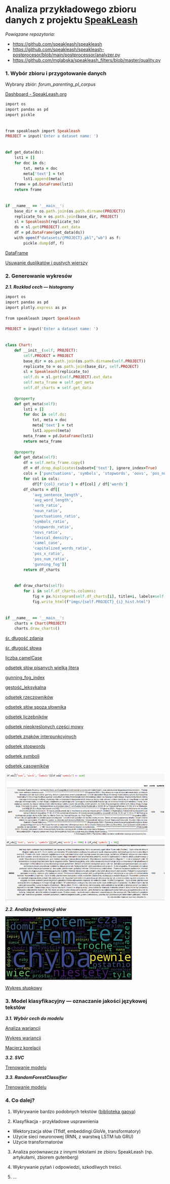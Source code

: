 # Analiza przykładowego zbioru danych z projektu [SpeakLeash](https://speakleash.org/)

*Powiązane repozytoria:*
- https://github.com/speakleash/speakleash
- https://github.com/speakleash/speakleash-postprocesor/blob/main/postprocessor/analyzer.py
- https://github.com/mglabska/speakleash_filters/blob/master/quality.py

### 1. Wybór zbioru i przygotowanie danych

Wybrany zbiór: *forum_parenting_pl_corpus*

[Dashboard - SpeakLeash.org](http://speakleash.org/en/dashboard-en/)

```ruby
import os
import pandas as pd
import pickle


from speakleash import Speakleash
PROJECT = input('Enter a dataset name: ')


def get_data(ds):
    lst1 = []
    for doc in ds:
        txt, meta = doc
        meta['text'] = txt
        lst1.append(meta)
    frame = pd.DataFrame(lst1)
    return frame


if __name__ == '__main__':
    base_dir = os.path.join(os.path.dirname(PROJECT))
    replicate_to = os.path.join(base_dir, PROJECT)
    sl = Speakleash(replicate_to)
    ds = sl.get(PROJECT).ext_data
    df = pd.DataFrame(get_data(ds))
    with open(f"datasets/{PROJECT}.pkl","wb") as f:
        pickle.dump(df, f)
```

[DataFrame](text_analysis.ipynb#-DataFrame)

[Usuwanie duplikatów i pustych wierszy](text_analysis.ipynb#-Duplikaty)

### 2. Generowanie wykresów

*******2.1. Rozkład cech — histogramy*******

```ruby
import os
import pandas as pd
import plotly.express as px

from speakleash import Speakleash

PROJECT = input('Enter a dataset name: ')


class Chart:
    def __init__(self, PROJECT):
        self.PROJECT = PROJECT
        base_dir = os.path.join(os.path.dirname(self.PROJECT))
        replicate_to = os.path.join(base_dir, self.PROJECT)
        sl = Speakleash(replicate_to)
        self.ds = sl.get(self.PROJECT).ext_data
        self.meta_frame = self.get_meta
        self.df_charts = self.get_data

    @property
    def get_meta(self):
        lst1 = []
        for doc in self.ds:
            txt, meta = doc
            meta['text'] = txt
            lst1.append(meta)
        meta_frame = pd.DataFrame(lst1)
        return meta_frame

    @property
    def get_data(self):
        df = self.meta_frame.copy()
        df = df.drop_duplicates(subset=['text'], ignore_index=True)
        cols = ['punctuations', 'symbols', 'stopwords', 'oovs', 'pos_num', 'pos_x', 'capitalized_words']
        for col in cols:
            df[f'{col}_ratio'] = df[col] / df['words']
        df_charts = df[[
            'avg_sentence_length',
            'avg_word_length',
            'verb_ratio',
            'noun_ratio',
            'punctuations_ratio',
            'symbols_ratio',
            'stopwords_ratio',
            'oovs_ratio',
            'lexical_density',
            'camel_case',
            'capitalized_words_ratio',
            'pos_x_ratio',
            'pos_num_ratio',
            'gunning_fog']]
        return df_charts


    def draw_charts(self):
        for i in self.df_charts.columns:
            fig = px.histogram(self.df_charts[i], title=i, labels=self.df_charts[i].values)
            fig.write_html(f"imgs/{self.PROJECT}_{i}_hist.html")


if __name__ == '__main__':
    charts = Chart(PROJECT)
    charts.draw_charts()
```


[śr. długość zdania](https://htmlpreview.github.io/?https://github.com/mglabska/speakleash_pckg/master/imgs/forum_parenting_pl_corpus_avg_sentence_length_hist.html)

[śr. długość słowa](https://htmlpreview.github.io/?https://github.com/mglabska/speakleash_pckg/master/imgs/forum_parenting_pl_corpus_avg_word_length_hist.html)

[liczba camelCase](https://htmlpreview.github.io/?https://github.com/mglabska/speakleash_pckg/master/imgs/forum_parenting_pl_corpus_camel_case_hist.html)

[odsetek słów pisanych wielką literą](https://htmlpreview.github.io/?https://github.com/mglabska/speakleash_pckg/master/imgs/forum_parenting_pl_corpus_capitalized_words_ratio_hist.html)

[gunning_fog_index](https://htmlpreview.github.io/?https://github.com/mglabska/speakleash_pckg/master/imgs/forum_parenting_pl_corpus_gunning_fog_hist.html)

[gęstość_leksykalna](https://htmlpreview.github.io/?https://github.com/mglabska/speakleash_pckg/master/imgs/forum_parenting_pl_corpus_lexical_density_hist.html)

[odsetek rzeczowników](https://htmlpreview.github.io/?https://github.com/mglabska/speakleash_pckg/master/imgs/forum_parenting_pl_corpus_noun_ratio_hist.html)

[odsetek słów spoza słownika](https://htmlpreview.github.io/?https://github.com/mglabska/speakleash_pckg/master/imgs/forum_parenting_pl_corpus_oovs_ratio_hist.html)

[odsetek liczebników](https://htmlpreview.github.io/?https://github.com/mglabska/speakleash_pckg/master/imgs/forum_parenting_pl_corpus_pos_num_ratio_hist.html)

[odsetek nieokreślonych części mowy](https://htmlpreview.github.io/?https://github.com/mglabska/speakleash_pckg/master/imgs/forum_parenting_pl_corpus_pos_x_ratio_hist.html)

[odsetek znaków interpunkcyjnych](https://htmlpreview.github.io/?https://github.com/mglabska/speakleash_pckg/master/imgs/forum_parenting_pl_corpus_punctuations_ratio_hist.html)

[odsetek stopwords](https://htmlpreview.github.io/?https://github.com/mglabska/speakleash_pckg/master/imgs/forum_parenting_pl_corpus_stopwords_ratio_hist.html)

[odsetek symboli](https://htmlpreview.github.io/?https://github.com/mglabska/speakleash_pckg/master/imgs/forum_parenting_pl_corpus_symbols_ratio_hist.html)

[odsetek casowników](https://htmlpreview.github.io/?https://github.com/mglabska/speakleash_pckg/master/imgs/forum_parenting_pl_corpus_verb_ratio_hist.html)

![przykładowe zastosowanie](symbols.jpg)

*******2.2. Analiza frekwencji słów*******

![WordCloud](wordcloud.jpg)

[Wykres słupkowy](imgs/freq_bar.html)

### 3. Model klasyfikacyjny — oznaczanie jakości językowej tekstów

*******3.1. Wybór cech do modelu*******

[Analiza wariancji](classification.ipynb#-Wybór-cech-do-modelu)

[Wykres wariancji](https://htmlpreview.github.io/?https://github.com/mglabska/speakleash_pckg/master/imgs/var_bar.html)

[Macierz korelacji](https://htmlpreview.github.io/?https://github.com/mglabska/speakleash_pckg/master/imgs/corr_matrix.html)




*******3.2. SVC*******

[Trenowanie modelu](classification.ipynb#-SVC)

*******3.3. RandomForestClassifier*******

[Trenowanie modelu](classification.ipynb#-Random-Forest)

### 4. Co dalej?

1. Wykrywanie bardzo podobnych tekstów
([biblioteka gaoya](https://pypi.org/project/gaoya/))

2. Klasyfikacja - przykładowe usprawnienia
- Wektoryzacja słów (TfIdf, embeddingi:GloVe, transformatory)
- Użycie sieci neuronowej (RNN, z warstwą LSTM lub GRU)
- Użycie transformatorów

3. Analiza porównawcza z innymi tekstami ze zbioru SpeakLeash (np. artykułami, zbiorem gutenberg)

4. Wykrywanie pytań i odpowiedzi, szkodliwych treści.

5. …

